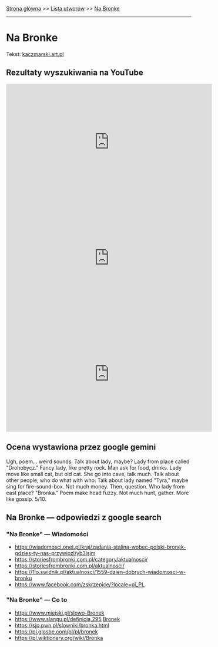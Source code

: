 [Strona główna](../index.md) >> [Lista utworów](../list.md) >> [Na Bronke](309.md)

---

# Na Bronke

Tekst: [kaczmarski.art.pl](https://www.kaczmarski.art.pl/tworczosc/wiersze/na-bronke/)

## Rezultaty wyszukiwania na YouTube

<iframe width="560" height="315" src="https://www.youtube.com/embed/1yrgpOH3s1U?si=IdontcarewhotheIRSsendsImnotpayingtaxes" title="YouTube video player" frameborder="0" allow="accelerometer; autoplay; clipboard-write; encrypted-media; gyroscope; picture-in-picture; web-share" referrerpolicy="strict-origin-when-cross-origin" allowfullscreen></iframe>

<iframe width="560" height="315" src="https://www.youtube.com/embed/6sh6T2Q9X5A?si=IdontcarewhotheIRSsendsImnotpayingtaxes" title="YouTube video player" frameborder="0" allow="accelerometer; autoplay; clipboard-write; encrypted-media; gyroscope; picture-in-picture; web-share" referrerpolicy="strict-origin-when-cross-origin" allowfullscreen></iframe>

<iframe width="560" height="315" src="https://www.youtube.com/embed/wuk7KBvbh-s?si=IdontcarewhotheIRSsendsImnotpayingtaxes" title="YouTube video player" frameborder="0" allow="accelerometer; autoplay; clipboard-write; encrypted-media; gyroscope; picture-in-picture; web-share" referrerpolicy="strict-origin-when-cross-origin" allowfullscreen></iframe>

## Ocena wystawiona przez google gemini

Ugh, poem... weird sounds. Talk about lady, maybe? Lady from place called "Drohobycz." Fancy lady, like pretty rock. Man ask for food, drinks. Lady move like small cat, but old cat. She go into cave, talk much. Talk about other people, who do what with who. Talk about lady named "Tyra," maybe sing for fire-sound-box. Not much money. Then, question. Who lady from east place? "Bronka." Poem make head fuzzy. Not much hunt, gather. More like gossip. 5/10.


## Na Bronke — odpowiedzi z google search

### "Na Bronke" — Wiadomości

- <https://wiadomosci.onet.pl/kraj/zadania-stalina-wobec-polski-bronek-gdzies-ty-nas-przywiozl/yb3lsjm>
- <https://storiesfrombronki.com.pl/category/aktualnosci/>
- <https://storiesfrombronki.com.pl/aktualnosci/>
- <https://1lo.swidnik.pl/aktualnosci/1559-dzien-dobrych-wiadomosci-w-bronku>
- <https://www.facebook.com/zskrzepice/?locale=pl_PL>

### "Na Bronke" — Co to

- <https://www.miejski.pl/slowo-Bronek>
- <https://www.slangu.pl/definicja,295,Bronek>
- <https://sjp.pwn.pl/slowniki/bronka.html>
- <https://pl.glosbe.com/pl/pl/bronek>
- <https://pl.wiktionary.org/wiki/Bronka>

